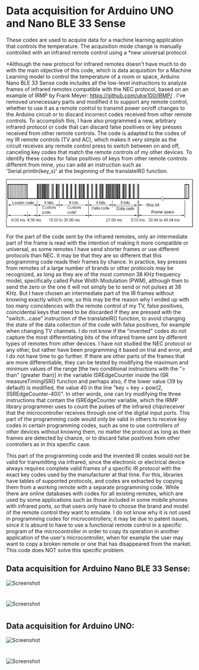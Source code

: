 # Data acquisition for Arduino UNO and Nano BLE 33 Sense


These codes are used to acquire data for a machine learning application that controls the temperature. The acquisition mode change is manually controlled with an infrared remote control using a *new universal protocol.


*Although the new protocol for infrared remotes doesn't have much to do with the main objective of this code, which is data acquisition for a Machine Learning model to control the temperature of a room or space, Arduino Nano BLE 33 Sense code includes all the low-level instructions to analyze frames of infrared remotes compatible with the NEC protocol, based on an example of IRMP by Frank Meyer: https://github.com/ukw100/IRMP/ . I've removed unnecessary parts and modified it to support any remote control, whether to use it as a remote control to transmit power on/off changes to the Arduino circuit or to discard incorrect codes received from other remote controls. To accomplish this, I have also programmed a new, arbitrary infrared protocol or code that can discard false positives or key presses received from other remote controls. The code is adapted to the codes of my IR remote controls (TV and AC), which makes it very simple as the circuit receives any remote control press to switch between on and off, canceling key codes that match the remote controls of my other devices. To identify these codes for false positives of keys from other remote controls different from mine, you can add an instruction such as 'Serial.println(key_s)' at the beginning of the translateIR() function.

![Screenshot](https://github.com/antor44/Acquisition4microcontrollers/blob/main/NEC_protocol.jpg)

For the part of the code sent by the infrared remotes, only an intermediate part of the frame is read with the intention of making it more compatible or universal, as some remotes I have send shorter frames or use different protocols than NEC. It may be that they are so different that this programming code reads their frames by chance. In practice, key presses from remotes of a large number of brands or other protocols may be recognized, as long as they are of the most common 38 KHz frequency model, specifically called Pulse Width Modulation (PWM), although then to send the zero or the one it will not simply be to send or not pulses at 38 KHz. But I have chosen an intermediate part of the IR frames without knowing exactly which one, so this may be the reason why I ended up with too many coincidences with the remote control of my TV, false positives, coincidental keys that need to be discarded if they are pressed with the "switch...case" instruction of the translateIR() function, to avoid changing the state of the data collection of the code with false positives, for example when changing TV channels. I do not know if the "invented" codes do not capture the most differentiating bits of the infrared frame sent by different types of remotes from other devices. I have not studied the NEC protocol or any other, but rather have been programming it based on trial and error, and I do not have time to go further. If there are other parts of the frames that are more differentiable, they can be tested by modifying the maximum and minimum values of the range [the two conditional instructions with the "> than" (greater than)] in the variable ISREdgeCounter inside the ISR measureTimingISR() function and perhaps also, if the lower value (39 by default) is modified, the value 40 in the line "key = key + pow(2,(ISREdgeCounter-40))". In other words, one can try modifying the three instructions that contain the ISREdgeCounter variable, which the IRMP library programmer uses to count the pulses of the infrared chip/receiver that the microcontroller receives through one of the digital input ports. This part of the programming code would only be valid in others to receive key codes in certain programming codes, such as one to use controllers of other devices without knowing them, no matter the protocol as long as their frames are detected by chance, or to discard false positives from other controllers as in this specific case.

This part of the programming code and the invented IR codes would not be valid for transmitting via infrared, since the electronic or electrical device always requires complete valid frames of a specific IR protocol with the exact key codes used by the manufacturer at that time. For this, libraries have tables of supported protocols, and codes are extracted by copying them from a working remote with a separate programming code. While there are online databases with codes for all existing remotes, which are used by some applications such as those included in some mobile phones with infrared ports, so that users only have to choose the brand and model of the remote control they want to emulate. I do not know why it is not used in programming codes for microcontrollers; it may be due to patent issues, since it is absurd to have to use a functional remote control in a specific program of the microcontroller in order to copy its operation in another application of the user's microcontroller, when for example the user may want to copy a broken remote or one that has disappeared from the market. This code does NOT solve this specific problem.

 
## Data acquisition for Arduino Nano BLE 33 Sense:
![Screenshot](https://github.com/antor44/microcontrollers/blob/main/Receiver_Sense/Arduino_sense_receiver.jpg)
#
![Screenshot](https://github.com/antor44/microcontrollers/blob/main/Receiver_Sense/Arduino_nano_sense_placa.jpg)
#
## Data acquisition for Arduino UNO:
![Screenshot](https://github.com/antor44/microcontrollers/blob/main/Receiver_Module/Arduino_Acquisition.jpg)
#
![Screenshot](https://github.com/antor44/microcontrollers/blob/main/Receiver_Module/acquisition.jpg)
